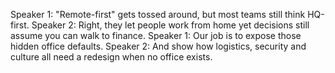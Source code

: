 Speaker 1: "Remote-first" gets tossed around, but most teams still think HQ-first.
Speaker 2: Right, they let people work from home yet decisions still assume you can walk to finance.
Speaker 1: Our job is to expose those hidden office defaults.
Speaker 2: And show how logistics, security and culture all need a redesign when no office exists.
